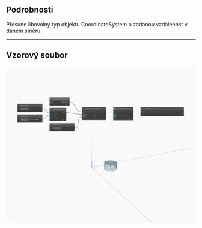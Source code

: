 <!--- Autodesk.DesignScript.Geometry.CoordinateSystem.Translate(direction, distance) --->
<!--- G4FMYWTHURTGUOQQGRPIN6WMHT2BRYZXFVAJBYAUIIJQUAKWSY3Q --->
## Podrobnosti
Přesune libovolný typ objektu CoordinateSystem o zadanou vzdálenost v daném směru.
___
## Vzorový soubor

![Translate (direction, distance)](./G4FMYWTHURTGUOQQGRPIN6WMHT2BRYZXFVAJBYAUIIJQUAKWSY3Q_img.jpg)

